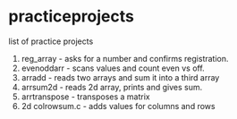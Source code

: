 # practiceprojects

list of practice projects
1. reg_array - asks for a number and confirms registration.
2. evenoddarr - scans values and count even vs off.
3. arradd - reads two arrays and sum it into a third array
4. arrsum2d - reads 2d array, prints and gives sum.
5. arrtranspose - transposes a matrix
6. 2d colrowsum.c - adds values for columns and rows
